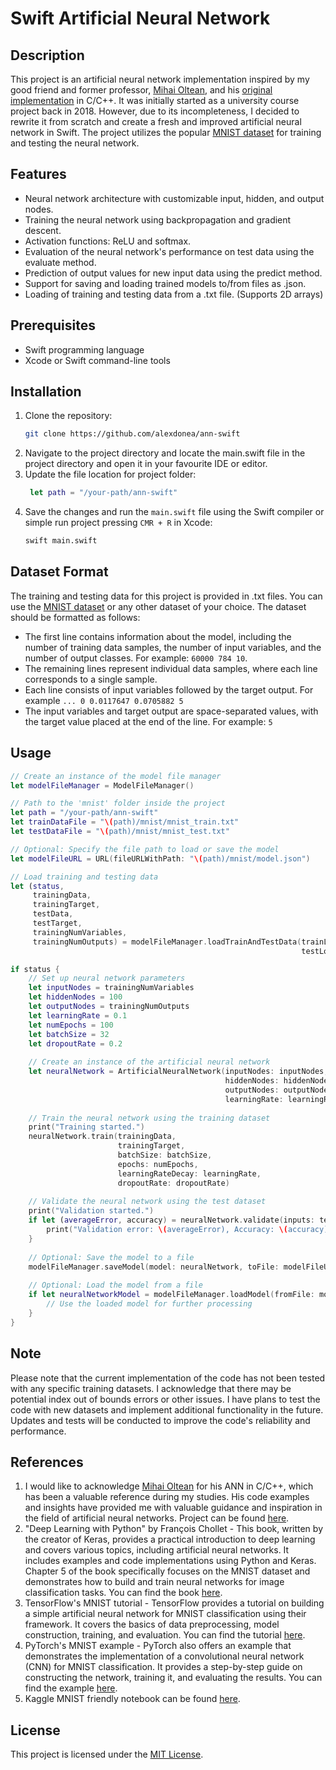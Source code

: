 # Swift Artificial Neural Network

## Description
This project is an artificial neural network implementation inspired by my good friend and former professor, [Mihai Oltean](https://github.com/mihaioltean), and his [original implementation](https://github.com/mihaioltean/ANN) in C/C++. It was initially started as a university course project back in 2018. However, due to its incompleteness, I decided to rewrite it from scratch and create a fresh and improved artificial neural network in Swift.
The project utilizes the popular [MNIST dataset](http://yann.lecun.com/exdb/mnist/) for training and testing the neural network.


## Features

- Neural network architecture with customizable input, hidden, and output nodes.
- Training the neural network using backpropagation and gradient descent.
- Activation functions: ReLU and softmax.
- Evaluation of the neural network's performance on test data using the evaluate method.
- Prediction of output values for new input data using the predict method.
- Support for saving and loading trained models to/from files as .json.
- Loading of training and testing data from a .txt file. (Supports 2D arrays)

## Prerequisites

- Swift programming language
- Xcode or Swift command-line tools

## Installation

1. Clone the repository:
    ```bash
    git clone https://github.com/alexdonea/ann-swift
    ```
2. Navigate to the project directory and locate the main.swift file in the project directory and open it in your favourite IDE or editor.
3. Update the file location for project folder:
   ```swift
    let path = "/your-path/ann-swift"
   ```
4. Save the changes and run the `main.swift` file using the Swift compiler or simple run project pressing `CMR + R` in Xcode:
   ```bash
   swift main.swift
   ```
## Dataset Format

The training and testing data for this project is provided in .txt files. You can use the [MNIST dataset](http://yann.lecun.com/exdb/mnist/) or any other dataset of your choice. The dataset should be formatted as follows:

- The first line contains information about the model, including the number of training data samples, the number of input variables, and the number of output classes. For example: `60000 784 10`.
- The remaining lines represent individual data samples, where each line corresponds to a single sample.
- Each line consists of input variables followed by the target output. For example `... 0 0.0117647 0.0705882 5`
- The input variables and target output are space-separated values, with the target value placed at the end of the line. For example: `5`

## Usage


```swift
// Create an instance of the model file manager
let modelFileManager = ModelFileManager()

// Path to the 'mnist' folder inside the project
let path = "/your-path/ann-swift"
let trainDataFile = "\(path)/mnist/mnist_train.txt"
let testDataFile = "\(path)/mnist/mnist_test.txt"

// Optional: Specify the file path to load or save the model
let modelFileURL = URL(fileURLWithPath: "\(path)/mnist/model.json")

// Load training and testing data
let (status,
     trainingData,
     trainingTarget,
     testData,
     testTarget,
     trainingNumVariables,
     trainingNumOutputs) = modelFileManager.loadTrainAndTestData(trainLocation: trainDataFile,
                                                                 testLocation: testDataFile)

if status {
    // Set up neural network parameters
    let inputNodes = trainingNumVariables
    let hiddenNodes = 100
    let outputNodes = trainingNumOutputs
    let learningRate = 0.1
    let numEpochs = 100
    let batchSize = 32
    let dropoutRate = 0.2
    
    // Create an instance of the artificial neural network
    let neuralNetwork = ArtificialNeuralNetwork(inputNodes: inputNodes,
                                                hiddenNodes: hiddenNodes,
                                                outputNodes: outputNodes,
                                                learningRate: learningRate)
    
    // Train the neural network using the training dataset
    print("Training started.")
    neuralNetwork.train(trainingData,
                        trainingTarget,
                        batchSize: batchSize,
                        epochs: numEpochs,
                        learningRateDecay: learningRate,
                        dropoutRate: dropoutRate)
    
    // Validate the neural network using the test dataset
    print("Validation started.")
    if let (averageError, accuracy) = neuralNetwork.validate(inputs: testData, targets: testTarget) {
        print("Validation error: \(averageError), Accuracy: \(accuracy) on the test dataset.")
    }
    
    // Optional: Save the model to a file
    modelFileManager.saveModel(model: neuralNetwork, toFile: modelFileURL)
    
    // Optional: Load the model from a file
    if let neuralNetworkModel = modelFileManager.loadModel(fromFile: modelFileURL) {
        // Use the loaded model for further processing
    }
}
```
## Note

Please note that the current implementation of the code has not been tested with any specific training datasets. I acknowledge that there may be potential index out of bounds errors or other issues. I have plans to test the code with new datasets and implement additional functionality in the future. Updates and tests will be conducted to improve the code's reliability and performance.

## References
1. I would like to acknowledge [Mihai Oltean](https://github.com/mihaioltean) for his ANN in C/C++, which has been a valuable reference during my studies. His code examples and insights have provided me with valuable guidance and inspiration in the field of artificial neural networks. Project can be found [here](https://github.com/mihaioltean/ANN).
2. "Deep Learning with Python" by François Chollet - This book, written by the creator of Keras, provides a practical introduction to deep learning and covers various topics, including artificial neural networks. It includes examples and code implementations using Python and Keras. Chapter 5 of the book specifically focuses on the MNIST dataset and demonstrates how to build and train neural networks for image classification tasks. You can find the book [here](https://www.manning.com/books/deep-learning-with-python-second-edition).
3. TensorFlow's MNIST tutorial - TensorFlow provides a tutorial on building a simple artificial neural network for MNIST classification using their framework. It covers the basics of data preprocessing, model construction, training, and evaluation. You can find the tutorial [here](https://www.tensorflow.org/tutorials/quickstart/beginner).
4. PyTorch's MNIST example - PyTorch also offers an example that demonstrates the implementation of a convolutional neural network (CNN) for MNIST classification. It provides a step-by-step guide on constructing the network, training it, and evaluating the results. You can find the example [here](https://pytorch.org/tutorials/beginner/blitz/cifar10_tutorial.html).
5. Kaggle MNIST friendly notebook can be found [here](https://www.kaggle.com/code/shantanudhakadd/mnist-beginner-friendly-notebook).


## License
This project is licensed under the [MIT License](https://opensource.org/licenses/MIT).

